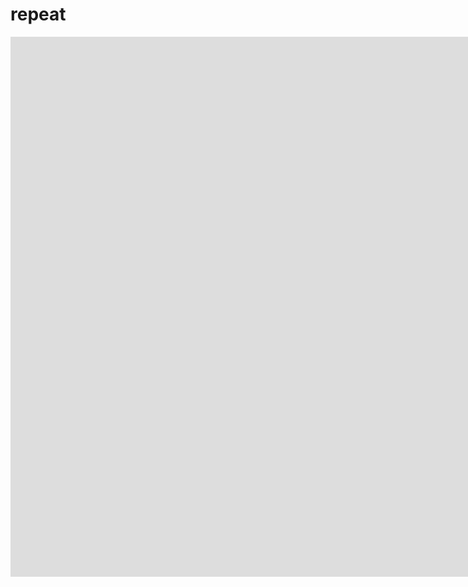 # repeat


<!DOCTYPE html>
<html lang="en">
<head>
  <meta charset="UTF-8">
  <title>Document</title>
</head>
<body>
  <iframe width="1536" height="864" src="https://www.youtube.com/embed/FTQAF4spX2k" frameborder="0" allowfullscreen></iframe>
</body>
</html>
